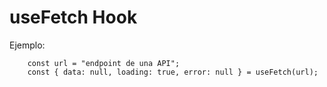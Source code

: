 # useFetch Hook

Ejemplo:

```
    const url = "endpoint de una API";
    const { data: null, loading: true, error: null } = useFetch(url);
```
